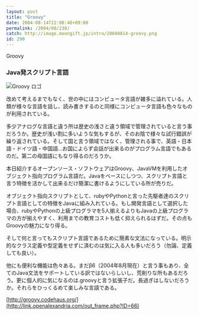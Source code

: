 ```yaml
---
layout: post
title: "Groovy"
date: 2004-08-14T22:08:48+09:00
permalink: /2004/08/238/
catch: http://image.moongift.jp/intro/20040814-groovy.png
id: 290
---
```

Groovy  
<!--more-->

### Java発スクリプト言語
  

![Groovy ロゴ](http://image.moongift.jp/intro/20040814-groovy.png "Groovy ロゴ")

  

改めて考えるまでもなく、世の中にはコンピュータ言語が雑多に溢れている。人類が様々な言語を話し、読み書きするのと同様にコンピュータ言語も色々なものが利用されている。

  

多少アナログな言語と違う所は歴史の浅さと違う領域で管理されていると言う事だろうか。歴史が浅い割に多いような気もするが、そのお陰で様々な試行錯誤が繰り返されている。そして国と言う領域ではなく、管理される事で、英語・日本語・ドイツ語・中国語…お国によらず会話が出来るのがプログラム言語でもあるのだ。第二の母国語にもなり得るのだろうか。

  

本日紹介するオープンソース・ソフトウェアはGroovy、JavaVMを利用したオブジェクト指向プログラム言語だ。Javaをベースにしつつ、スクリプト言語と言う特徴を活かして出来るだけ簡潔に書けるようにしている所が売りだ。

  

オブジェクト指向スクリプトとして、rubyやPythonと言った先駆者達のスクリプト言語としての特徴をJavaに組み入れている。もし開発言語として選択した場合、rubyやPythonの上級プログラマを5人揃えるよりもJavaの上級プログラマの方が揃えやすく、利用までの教育コストも低く抑えられるはずだ。その点もGroovyの魅力になり得る。

  

そして何と言ってもスクリプト言語であるために簡素な文法になっている。明示的なクラス定義や型定義をせずに済むのは気に入る人も多いだろう（勿論、定義しても良い）。

  

他にも便利な機能は色々ある。まだβ6（2004年8月現在）と言う事もあり、全てのJava文法をサポートしている訳ではないらしいし、荒削りな所もあるだろう。更に個人的に気になるのは.groovyと言う拡張子だ。長過ぎはしないだろうか。それらをひっくるめて楽しみな言語である。

  

[http://groovy.codehaus.org/](http://link.openalexandria.com/out_frame.php?ID=66)

